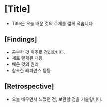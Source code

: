 # [Title]

- Title은 오늘 배운 것의 주제를 짧게 적습니다

## [Findings]

- 공부한 것 위주로 정리합니다.
- 새로 알게된 내용
- 배운 것의 원리
- 참조한 레퍼런스 등등

## [Retrospective]

- 오늘 배우면서 느꼈던 점, 보완할 점을 기술합니다.